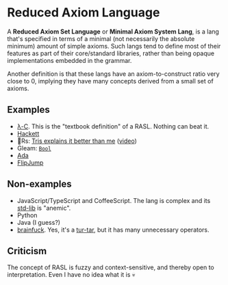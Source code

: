 # Reduced Axiom Language
A **Reduced Axiom Set Language** or **Minimal Axiom System Lang**, is a lang that's specified in terms of a minimal (not necessarily the absolute minimum) amount of simple axioms. Such langs tend to define most of their features as part of their core/standard libraries, rather than being opaque implementations embedded in the grammar.

Another definition is that these langs have an axiom-to-construct ratio very close to 0, implying they have many concepts derived from a small set of axioms.

## Examples
- [λ-C](https://en.wikipedia.org/wiki/Lambda_calculus). This is the "textbook definition" of a RASL. Nothing can beat it.
- [Hackett](https://github.com/lexi-lambda/hackett/blob/e90ace9e4a056ec0a2a267f220cb29b756cbefce/README.md?plain=1#L32)
- 🦀Rs: [Tris explains it better than me](https://github.com/0atman/noboilerplate/blob/main/scripts/32-rust-is-written-in-rust.md) ([video](https://youtu.be/v6RxJsk8otY))
- Gleam: [`Bool`](https://github.com/gleam-lang/gleam/discussions/1026#discussioncomment-598813)
- [Ada](https://github.com/Rudxain/Rudxain/blob/863b648fb846b2549309ec62161764f1ba4c4009/README.md?plain=1#L66-L73)
- [FlipJump](https://esolangs.org/wiki/FlipJump)

## Non-examples
- JavaScript/TypeScript and CoffeeScript. The lang is complex and its [std-lib](https://developer.mozilla.org/en-US/docs/Web/JavaScript/Reference/Global_Objects) is "anemic".
- Python
- Java (I guess?)
- [brainfuck](https://esolangs.org/wiki/brainfuck). Yes, it's a [tur-tar](https://en.wikipedia.org/wiki/Turing_tarpit), but it has many unnecessary operators.

## Criticism
The concept of RASL is fuzzy and context-sensitive, and thereby open to interpretation. Even I have no idea what it is 💀

